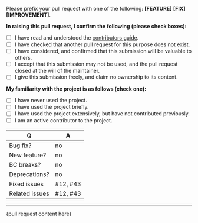 Please prefix your pull request with one of the following: __[FEATURE]__ __[FIX]__ __[IMPROVEMENT]__.

__In raising this pull request, I confirm the following (please check boxes):__

- [ ] I have read and understood the [contributors guide](CONTRIBUTING.md).
- [ ] I have checked that another pull request for this purpose does not exist.
- [ ] I have considered, and confirmed that this submission will be valuable to others.
- [ ] I accept that this submission may not be used, and the pull request closed at the will of the maintainer.
- [ ] I give this submission freely, and claim no ownership to its content.

__My familiarity with the project is as follows (check one):__

- [ ] I have never used the project.
- [ ] I have used the project briefly.
- [ ] I have used the project extensively, but have not contributed previously.
- [ ] I am an active contributor to the project.

| Q              | A
| -------------- | ---
| Bug fix?       | no
| New feature?   | no
| BC breaks?     | no
| Deprecations?  | no
| Fixed issues   | #12, #43
| Related issues | #12, #43

---

{pull request content here}
